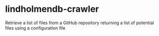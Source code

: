 # lindholmendb-crawler
Retrieve a list of files from a GitHub repository returning a list of potential files using a configuration file
